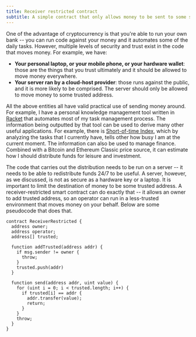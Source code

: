 ```yaml
---
title: Receiver restricted contract
subtitle: A simple contract that only allows money to be sent to some specific addresses.
---
```


<section markdown="1">

One of the advantage of cryptocurrency is that you're able to run your own bank -- you can run code against your money and it automates some of the daily tasks. However, multiple levels of security and trust exist in the code that moves money. For example, we have:

* **Your personal laptop, or your mobile phone, or your hardware wallet**: those are the things that you trust ultimately and it should be allowed to move money everywhere.
* **Your server ran by a cloud-host provider**: those runs against the public, and it is more likely to be comprised. The server should only be allowed to move money to some trusted address.

All the above entities all have valid practical use of sending money around. For example, I have a personal knowledge management tool written in [Racket](http://racket-lang.org/) that automates most of my task management process. The information being outputted by that tool can be used to derive many other useful applications. For example, there is [Short-of-time Index](https://that.world/~wei/busy/), which by analyzing the tasks that I currently have, tells other how busy I am at the current moment. The information can also be used to manage finance. Combined with a Bitcoin and Ethereum Classic price source, it can estimate how I should distribute funds for leisure and investment.

The code that carries out the distribution needs to be run on a server -- it needs to be able to redistribute funds 24/7 to be useful. A server, however, as we discussed, is not as secure as a hardware key or a laptop. It is important to limit the destination of money to be some trusted address. A receiver-restricted smart contract can do exactly that -- it allows an owner to add trusted address, so an operator can run in a less-trusted environment that moves money on your behalf. Below are some pseudocode that does that.

```solidity
contract ReceiverRestricted {
  address owner;
  address operator;
  address[] trusted;
  
  function addTrusted(address addr) {
    if msg.sender != owner {
      throw;
    }
    trusted.push(addr)
  }
  
  function send(address addr, uint value) {
    for (uint i = 0; i < trusted.length; i++) {
      if trusted[i] == addr {
        addr.transfer(value);
        return;
      }
    }
    throw;
  }
}
```

</section>
